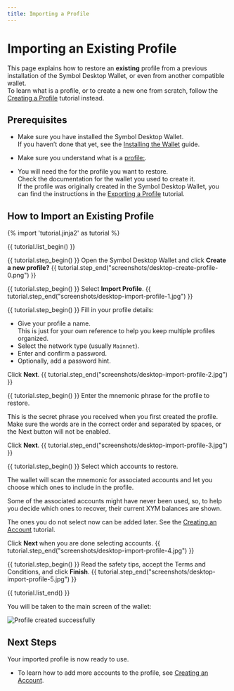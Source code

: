 ```yaml
---
title: Importing a Profile
---
```


# Importing an Existing Profile

This page explains how to restore an **existing** profile from a previous installation of the Symbol Desktop Wallet, or even from another compatible wallet.  
To learn what is a profile, or to create a new one from scratch, follow the [Creating a Profile](./create-profile.md) tutorial instead.

## Prerequisites

* Make sure you have installed the Symbol Desktop Wallet.  
If you haven’t done that yet, see the [Installing the Wallet](./install.md) guide.

* Make sure you understand what is a <profile:>.

* You will need the <mnemonic phrase:> for the profile you want to restore.  
Check the documentation for the wallet you used to create it.  
If the profile was originally created in the Symbol Desktop Wallet, you can find the instructions in the [Exporting a Profile](./export-profile.md) tutorial.

## How to Import an Existing Profile

{% import 'tutorial.jinja2' as tutorial %}

{{ tutorial.list_begin() }}

{{ tutorial.step_begin() }}
Open the Symbol Desktop Wallet and click **Create a new profile?**
{{ tutorial.step_end("screenshots/desktop-create-profile-0.png") }}

{{ tutorial.step_begin() }}
Select **Import Profile**.
{{ tutorial.step_end("screenshots/desktop-import-profile-1.jpg") }}

{{ tutorial.step_begin() }}
Fill in your profile details:

* Give your profile a name.  
  This is just for your own reference to help you keep multiple profiles organized.
* Select the network type (usually `Mainnet`).
* Enter and confirm a password.
* Optionally, add a password hint.

Click **Next**.
{{ tutorial.step_end("screenshots/desktop-import-profile-2.jpg") }}

{{ tutorial.step_begin() }}
Enter the mnemonic phrase for the profile to restore.

This is the secret phrase you received when you first created the profile.  
Make sure the words are in the correct order and separated by spaces, or the Next button will not be enabled.

Click **Next**.
{{ tutorial.step_end("screenshots/desktop-import-profile-3.jpg") }}

{{ tutorial.step_begin() }}
Select which accounts to restore.

The wallet will scan the mnemonic for associated accounts and let you choose which ones to include in the profile.

Some of the associated accounts might have never been used, so, to help you decide which ones to recover,
their current XYM balances are shown.

The ones you do not select now can be added later.
See the [Creating an Account](./create-account.md) tutorial.

Click **Next** when you are done selecting accounts.
{{ tutorial.step_end("screenshots/desktop-import-profile-4.jpg") }}

{{ tutorial.step_begin() }}
Read the safety tips, accept the Terms and Conditions, and click **Finish**.
{{ tutorial.step_end("screenshots/desktop-import-profile-5.jpg") }}

{{ tutorial.list_end() }}

You will be taken to the main screen of the wallet:

![Profile created successfully](screenshots/desktop-create-profile-8.jpg)

## Next Steps

Your imported profile is now ready to use.

* To learn how to add more accounts to the profile, see [Creating an Account](./create-account.md).
